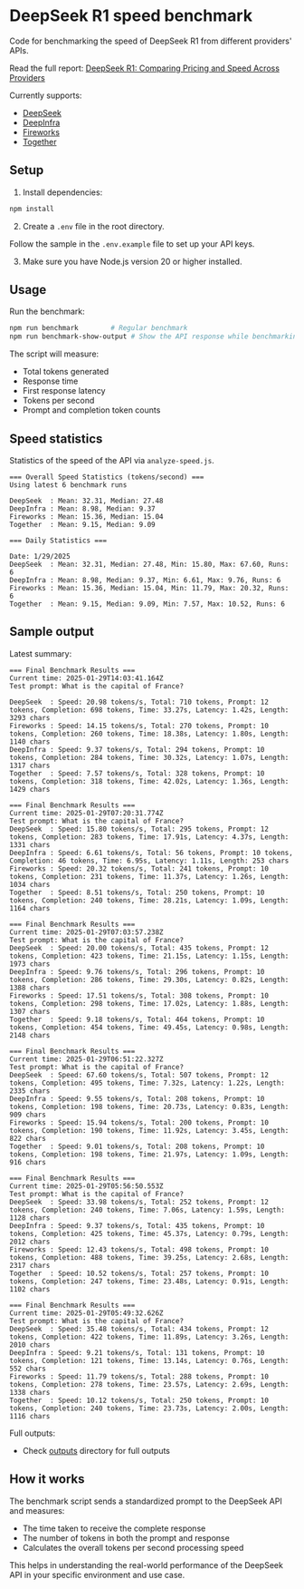 # DeepSeek R1 speed benchmark

Code for benchmarking the speed of DeepSeek R1 from different providers' APIs.

Read the full report: [DeepSeek R1: Comparing Pricing and Speed Across Providers](https://prompt.16x.engineer/blog/deepseek-r1-cost-pricing-speed)

Currently supports:

- [DeepSeek](https://www.deepseek.com/)
- [DeepInfra](https://deepinfra.com/)
- [Fireworks](https://fireworks.ai/)
- [Together](https://www.together.ai/)

## Setup

1. Install dependencies:

```bash
npm install
```

2. Create a `.env` file in the root directory.

Follow the sample in the `.env.example` file to set up your API keys.

3. Make sure you have Node.js version 20 or higher installed.

## Usage

Run the benchmark:

```bash
npm run benchmark        # Regular benchmark
npm run benchmark-show-output # Show the API response while benchmarking
```

The script will measure:

- Total tokens generated
- Response time
- First response latency
- Tokens per second
- Prompt and completion token counts

## Speed statistics

Statistics of the speed of the API via `analyze-speed.js`.

```
=== Overall Speed Statistics (tokens/second) ===
Using latest 6 benchmark runs

DeepSeek  : Mean: 32.31, Median: 27.48
DeepInfra : Mean: 8.98, Median: 9.37
Fireworks : Mean: 15.36, Median: 15.04
Together  : Mean: 9.15, Median: 9.09

=== Daily Statistics ===

Date: 1/29/2025
DeepSeek  : Mean: 32.31, Median: 27.48, Min: 15.80, Max: 67.60, Runs: 6
DeepInfra : Mean: 8.98, Median: 9.37, Min: 6.61, Max: 9.76, Runs: 6
Fireworks : Mean: 15.36, Median: 15.04, Min: 11.79, Max: 20.32, Runs: 6
Together  : Mean: 9.15, Median: 9.09, Min: 7.57, Max: 10.52, Runs: 6
```

## Sample output

Latest summary:

```
=== Final Benchmark Results ===
Current time: 2025-01-29T14:03:41.164Z
Test prompt: What is the capital of France?

DeepSeek  : Speed: 20.98 tokens/s, Total: 710 tokens, Prompt: 12 tokens, Completion: 698 tokens, Time: 33.27s, Latency: 1.42s, Length: 3293 chars
Fireworks : Speed: 14.15 tokens/s, Total: 270 tokens, Prompt: 10 tokens, Completion: 260 tokens, Time: 18.38s, Latency: 1.80s, Length: 1140 chars
DeepInfra : Speed: 9.37 tokens/s, Total: 294 tokens, Prompt: 10 tokens, Completion: 284 tokens, Time: 30.32s, Latency: 1.07s, Length: 1317 chars
Together  : Speed: 7.57 tokens/s, Total: 328 tokens, Prompt: 10 tokens, Completion: 318 tokens, Time: 42.02s, Latency: 1.36s, Length: 1429 chars

=== Final Benchmark Results ===
Current time: 2025-01-29T07:20:31.774Z
Test prompt: What is the capital of France?
DeepSeek  : Speed: 15.80 tokens/s, Total: 295 tokens, Prompt: 12 tokens, Completion: 283 tokens, Time: 17.91s, Latency: 4.37s, Length: 1331 chars
DeepInfra : Speed: 6.61 tokens/s, Total: 56 tokens, Prompt: 10 tokens, Completion: 46 tokens, Time: 6.95s, Latency: 1.11s, Length: 253 chars
Fireworks : Speed: 20.32 tokens/s, Total: 241 tokens, Prompt: 10 tokens, Completion: 231 tokens, Time: 11.37s, Latency: 1.26s, Length: 1034 chars
Together  : Speed: 8.51 tokens/s, Total: 250 tokens, Prompt: 10 tokens, Completion: 240 tokens, Time: 28.21s, Latency: 1.09s, Length: 1164 chars

=== Final Benchmark Results ===
Current time: 2025-01-29T07:03:57.238Z
Test prompt: What is the capital of France?
DeepSeek  : Speed: 20.00 tokens/s, Total: 435 tokens, Prompt: 12 tokens, Completion: 423 tokens, Time: 21.15s, Latency: 1.15s, Length: 1973 chars
DeepInfra : Speed: 9.76 tokens/s, Total: 296 tokens, Prompt: 10 tokens, Completion: 286 tokens, Time: 29.30s, Latency: 0.82s, Length: 1388 chars
Fireworks : Speed: 17.51 tokens/s, Total: 308 tokens, Prompt: 10 tokens, Completion: 298 tokens, Time: 17.02s, Latency: 1.88s, Length: 1307 chars
Together  : Speed: 9.18 tokens/s, Total: 464 tokens, Prompt: 10 tokens, Completion: 454 tokens, Time: 49.45s, Latency: 0.98s, Length: 2148 chars

=== Final Benchmark Results ===
Current time: 2025-01-29T06:51:22.327Z
Test prompt: What is the capital of France?
DeepSeek  : Speed: 67.60 tokens/s, Total: 507 tokens, Prompt: 12 tokens, Completion: 495 tokens, Time: 7.32s, Latency: 1.22s, Length: 2335 chars
DeepInfra : Speed: 9.55 tokens/s, Total: 208 tokens, Prompt: 10 tokens, Completion: 198 tokens, Time: 20.73s, Latency: 0.83s, Length: 909 chars
Fireworks : Speed: 15.94 tokens/s, Total: 200 tokens, Prompt: 10 tokens, Completion: 190 tokens, Time: 11.92s, Latency: 3.45s, Length: 822 chars
Together  : Speed: 9.01 tokens/s, Total: 208 tokens, Prompt: 10 tokens, Completion: 198 tokens, Time: 21.97s, Latency: 1.09s, Length: 916 chars

=== Final Benchmark Results ===
Current time: 2025-01-29T05:56:50.553Z
Test prompt: What is the capital of France?
DeepSeek  : Speed: 33.98 tokens/s, Total: 252 tokens, Prompt: 12 tokens, Completion: 240 tokens, Time: 7.06s, Latency: 1.59s, Length: 1128 chars
DeepInfra : Speed: 9.37 tokens/s, Total: 435 tokens, Prompt: 10 tokens, Completion: 425 tokens, Time: 45.37s, Latency: 0.79s, Length: 2012 chars
Fireworks : Speed: 12.43 tokens/s, Total: 498 tokens, Prompt: 10 tokens, Completion: 488 tokens, Time: 39.25s, Latency: 2.68s, Length: 2317 chars
Together  : Speed: 10.52 tokens/s, Total: 257 tokens, Prompt: 10 tokens, Completion: 247 tokens, Time: 23.48s, Latency: 0.91s, Length: 1102 chars

=== Final Benchmark Results ===
Current time: 2025-01-29T05:49:32.626Z
Test prompt: What is the capital of France?
DeepSeek  : Speed: 35.48 tokens/s, Total: 434 tokens, Prompt: 12 tokens, Completion: 422 tokens, Time: 11.89s, Latency: 3.26s, Length: 2010 chars
DeepInfra : Speed: 9.21 tokens/s, Total: 131 tokens, Prompt: 10 tokens, Completion: 121 tokens, Time: 13.14s, Latency: 0.76s, Length: 552 chars
Fireworks : Speed: 11.79 tokens/s, Total: 288 tokens, Prompt: 10 tokens, Completion: 278 tokens, Time: 23.57s, Latency: 2.69s, Length: 1338 chars
Together  : Speed: 10.12 tokens/s, Total: 250 tokens, Prompt: 10 tokens, Completion: 240 tokens, Time: 23.73s, Latency: 2.00s, Length: 1116 chars
```

Full outputs:

- Check [outputs](outputs) directory for full outputs

## How it works

The benchmark script sends a standardized prompt to the DeepSeek API and measures:

- The time taken to receive the complete response
- The number of tokens in both the prompt and response
- Calculates the overall tokens per second processing speed

This helps in understanding the real-world performance of the DeepSeek API in your specific environment and use case.
